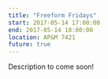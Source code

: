 ```yaml
---
title: "Freeform Fridays"
start: 2017-05-14 17:00:00
end: 2017-05-14 18:00:00
location: AP&M 7421
future: true
---
```


Description to come soon!
